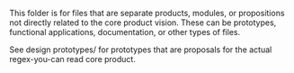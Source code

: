 This folder is for files that are separate products, modules, or propositions not directly related to the core product vision. These can be prototypes, functional applications, documentation, or other types of files.

See design prototypes/ for prototypes that are proposals for the actual regex-you-can read core product.
